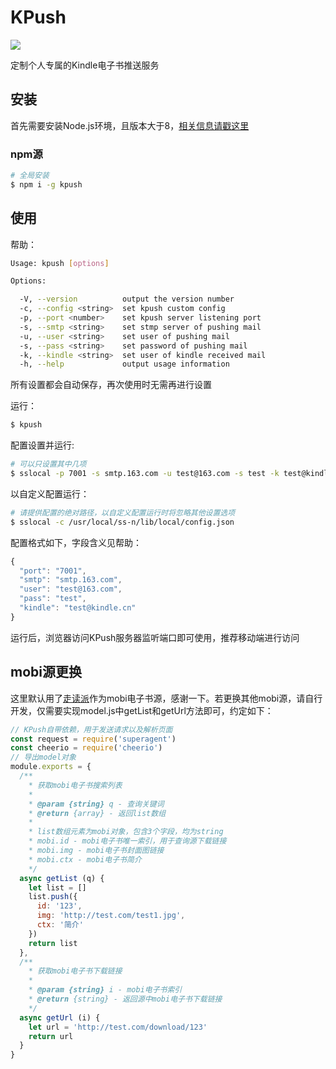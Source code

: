 # KPush

[![](https://img.shields.io/npm/v/kpush.svg)](https://www.npmjs.com/package/kpush)

定制个人专属的Kindle电子书推送服务

## 安装

首先需要安装Node.js环境，且版本大于8，[相关信息请戳这里](https://nodejs.org/en/download/current/)

### npm源

```bash
# 全局安装
$ npm i -g kpush
```

## 使用

帮助：

```bash
Usage: kpush [options]

Options:

  -V, --version          output the version number
  -c, --config <string>  set kpush custom config
  -p, --port <number>    set kpush server listening port
  -s, --smtp <string>    set stmp server of pushing mail
  -u, --user <string>    set user of pushing mail
  -s, --pass <string>    set password of pushing mail
  -k, --kindle <string>  set user of kindle received mail
  -h, --help             output usage information
```

所有设置都会自动保存，再次使用时无需再进行设置

运行：

```bash
$ kpush
```

配置设置并运行:

```bash
# 可以只设置其中几项
$ sslocal -p 7001 -s smtp.163.com -u test@163.com -s test -k test@kindle.cn
```

以自定义配置运行：

```bash
# 请提供配置的绝对路径，以自定义配置运行时将忽略其他设置选项
$ sslocal -c /usr/local/ss-n/lib/local/config.json
```

配置格式如下，字段含义见帮助：

```js
{
  "port": "7001",
  "smtp": "smtp.163.com",
  "user": "test@163.com",
  "pass": "test",
  "kindle": "test@kindle.cn"
}
```

运行后，浏览器访问KPush服务器监听端口即可使用，推荐移动端进行访问

## mobi源更换

这里默认用了[走读派](http://www.zoudupai.com/)作为mobi电子书源，感谢一下。若更换其他mobi源，请自行开发，仅需要实现model.js中getList和getUrl方法即可，约定如下：

```js
// KPush自带依赖，用于发送请求以及解析页面
const request = require('superagent')
const cheerio = require('cheerio')
// 导出model对象
module.exports = {
  /**
    * 获取mobi电子书搜索列表
    * 
    * @param {string} q - 查询关键词
    * @return {array} - 返回list数组
    * 
    * list数组元素为mobi对象，包含3个字段，均为string
    * mobi.id - mobi电子书唯一索引，用于查询源下载链接
    * mobi.img - mobi电子书封面图链接
    * mobi.ctx - mobi电子书简介
    */
  async getList (q) {
    let list = []
    list.push({
      id: '123',
      img: 'http://test.com/test1.jpg',
      ctx: '简介'
    })
    return list
  },
  /**
    * 获取mobi电子书下载链接
    * 
    * @param {string} i - mobi电子书索引
    * @return {string} - 返回源中mobi电子书下载链接
    */
  async getUrl (i) {
    let url = 'http://test.com/download/123'
    return url
  }
}
```